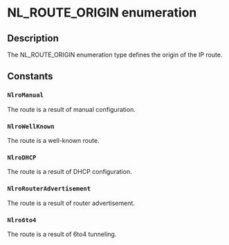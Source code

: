 # NL_ROUTE_ORIGIN enumeration

## Description

The NL_ROUTE_ORIGIN enumeration type defines the origin of the IP route.

## Constants

### `NlroManual`

The route is a result of manual configuration.

### `NlroWellKnown`

The route is a well-known route.

### `NlroDHCP`

The route is a result of DHCP configuration.

### `NlroRouterAdvertisement`

The route is a result of router advertisement.

### `Nlro6to4`

The route is a result of 6to4 tunneling.